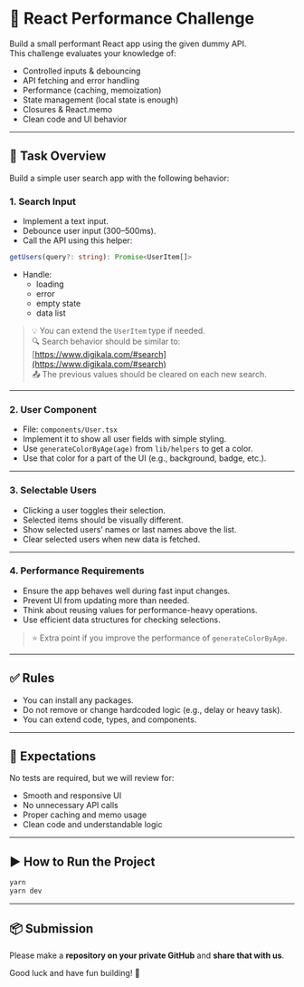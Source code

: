 # 🧠 React Performance Challenge

Build a small performant React app using the given dummy API.  
This challenge evaluates your knowledge of:

- Controlled inputs & debouncing  
- API fetching and error handling  
- Performance (caching, memoization)  
- State management (local state is enough)  
- Closures & React.memo  
- Clean code and UI behavior  

---

## 🚀 Task Overview

Build a simple user search app with the following behavior:

### 1. Search Input

- Implement a text input.  
- Debounce user input (300–500ms).  
- Call the API using this helper:

```ts
getUsers(query?: string): Promise<UserItem[]>
```

- Handle:
  - loading  
  - error  
  - empty state  
  - data list  

> 💡 You can extend the `UserItem` type if needed.  
> 🔍 Search behavior should be similar to: [https://www.digikala.com/#search](https://www.digikala.com/#search)  
> 📤 The previous values should be cleared on each new search.

---

### 2. User Component

- File: `components/User.tsx`  
- Implement it to show all user fields with simple styling.  
- Use `generateColorByAge(age)` from `lib/helpers` to get a color.  
- Use that color for a part of the UI (e.g., background, badge, etc.).

---

### 3. Selectable Users

- Clicking a user toggles their selection.  
- Selected items should be visually different.  
- Show selected users’ names or last names above the list.  
- Clear selected users when new data is fetched.

---

### 4. Performance Requirements

- Ensure the app behaves well during fast input changes.  
- Prevent UI from updating more than needed.  
- Think about reusing values for performance-heavy operations.  
- Use efficient data structures for checking selections.  

> ⭐ Extra point if you improve the performance of `generateColorByAge`.

---

## ✅ Rules

- You can install any packages.  
- Do not remove or change hardcoded logic (e.g., delay or heavy task).  
- You can extend code, types, and components.

---

## 🧪 Expectations

No tests are required, but we will review for:

- Smooth and responsive UI  
- No unnecessary API calls  
- Proper caching and memo usage  
- Clean code and understandable logic

---

## ▶️ How to Run the Project

```bash
yarn
yarn dev
```

---

## 📦 Submission

Please make a **repository on your private GitHub** and **share that with us**.

Good luck and have fun building! 🎯
